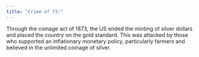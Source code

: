 ```yaml
---
title: "Crime of 73:"
---
```

Through the coinage act of 1873, the US ended the minting of silver dollars and placed the country on the gold standard. This was attacked by those who supported an inflationary monetary policy, particularly farmers and believed in the unlimited coinage of silver.


